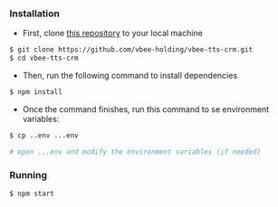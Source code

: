 ### Installation

- First, clone [this repository](https://github.com/vbee-holding/vbee-tts-crm.git) to your local machine

```bash
$ git clone https://github.com/vbee-holding/vbee-tts-crm.git
$ cd vbee-tts-crm
```

- Then, run the following command to install dependencies

```bash
$ npm install
```

- Once the command finishes, run this command to se environment variables:

```bash
$ cp ..env ...env

# open ...env and modify the environment variables (if needed)
```

### Running

```bash
$ npm start
```
